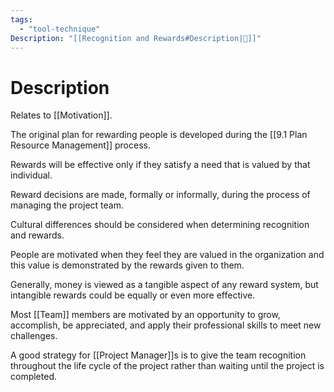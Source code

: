 ```yaml
---
tags:
  - "tool-technique"
Description: "[[Recognition and Rewards#Description|📝]]"
---
```

# Description
Relates to [[Motivation]].

The original plan for rewarding people is developed during the [[9.1 Plan Resource Management]] process.

Rewards will be effective only if they satisfy a need that is valued by that individual.

Reward decisions are made, formally or informally, during the process of managing the project team.

Cultural differences should be considered when determining recognition and rewards.

People are motivated when they feel they are valued in the organization and this value is demonstrated by the rewards given to them.

Generally, money is viewed as a tangible aspect of any reward system, but intangible rewards could be equally or even more effective.

Most [[Team]] members are motivated by an opportunity to grow, accomplish, be appreciated, and apply their professional skills to meet new challenges.

A good strategy for [[Project Manager]]s is to give the team recognition throughout the life cycle of the project rather than waiting until the project is completed.